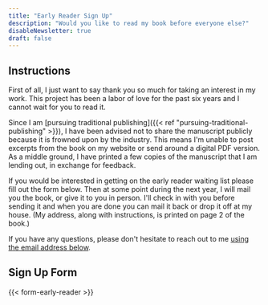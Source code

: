 ```yaml
---
title: "Early Reader Sign Up"
description: "Would you like to read my book before everyone else?"
disableNewsletter: true
draft: false
---
```


## Instructions

First of all, I just want to say thank you so much for taking an interest in my work. This project has been a labor of love for the past six years and I cannot wait for you to read it.

Since I am [pursuing traditional publishing]({{< ref "pursuing-traditional-publishing" >}}), I have been advised not to share the manuscript publicly because it is frowned upon by the industry. This means I'm unable to post excerpts from the book on my website or send around a digital PDF version. As a middle ground, I have printed a few copies of the manuscript that I am lending out, in exchange for feedback.

If you would be interested in getting on the early reader waiting list please fill out the form below. Then at some point during the next year, I will mail you the book, or give it to you in person. I'll check in with you before sending it and when you are done you can mail it back or drop it off at my house. (My address, along with instructions, is printed on page 2 of the book.)

If you have any questions, please don't hesitate to reach out to me [using the email address below](#contact-info).

## Sign Up Form

{{< form-early-reader >}}
